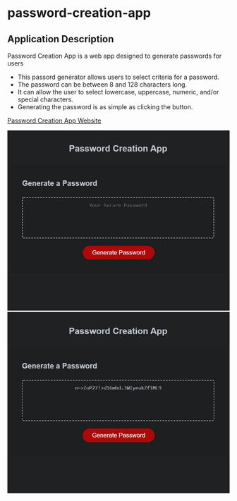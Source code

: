 # password-creation-app #
## Application Description ##

Password Creation App is a web app designed to generate passwords for users

* This passord generator allows users to select criteria for a password.
* The password can be between 8 and 128 characters long.
* It can allow the user to select lowercase, uppercase, numeric, and/or special characters.
* Generating the password is as simple as clicking the button.

[Password Creation App Website](https://password-creation-app.netlify.app)

![screenshot one](/assets/images/pca-1.jpg "Before pushing the button") 
![screenshot two](/assets/images/pca-2.jpg "After password generation example")
